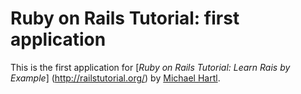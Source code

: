 # Ruby on Rails Tutorial: first application

This is the first application for
[*Ruby on Rails Tutorial: Learn Rais by Example*] (http://railstutorial.org/)
by [Michael Hartl](http://michaelhardl.com).
